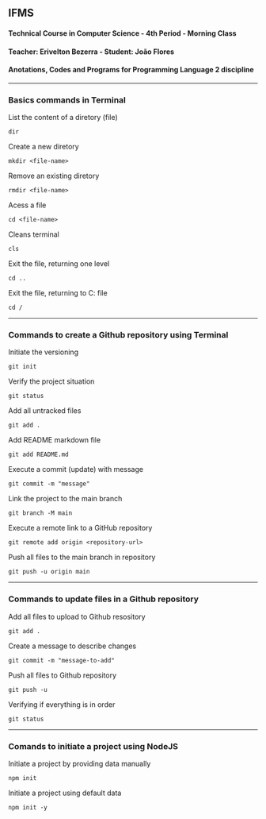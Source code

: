 ## IFMS

#### Technical Course in Computer Science - 4th Period - Morning Class

#### Teacher: Erivelton Bezerra - Student: João Flores

#### Anotations, Codes and Programs for Programming Language 2 discipline

---

### Basics commands in Terminal

List the content of a diretory (file)

```
dir
```

Create a new diretory

```
mkdir <file-name>
```

Remove an existing diretory

```
rmdir <file-name>
```

Acess a file

```
cd <file-name>
```

Cleans terminal

```
cls
```

Exit the file, returning one level

```
cd ..
```

Exit the file, returning to C: file

```
cd /
```

---

### Commands to create a Github repository using Terminal

Initiate the versioning

```
git init
```

Verify the project situation 

```
git status 
```

Add all untracked files

```
git add . 
```

Add README markdown file

```
git add README.md
```

Execute a commit (update) with message

```
git commit -m "message"
```

Link the project to the main branch

```
git branch -M main
```

Execute a remote link to a GitHub repository

```
git remote add origin <repository-url>
```

Push all files to the main branch in repository

```
git push -u origin main
```

---

### Commands to update files in a Github repository

Add all files to upload to Github resository

```
git add .
```

Create a message to describe changes

```
git commit -m "message-to-add"
```

Push all files to Github repository

```
git push -u
```

Verifying if everything is in order

```
git status
```

---

### Comands to initiate a project using NodeJS

Initiate a project by providing data manually

```
npm init
```

Initiate a project using default data

```
npm init -y
```